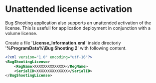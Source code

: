 # Unattended license activation

Bug Shooting application also supports an unattended activation of the license. This is usefull for application deployment in conjunction with a volume license.

Create a file '**License_Information.xml**' inside directoriy '**%ProgramData%\Bug Shooting 2**' with following content.

```xml
<?xml version="1.0" encoding="utf-16"?>
<BugShootingLicense>
	<RegName>XXXXXXXXXXXXXX</RegName>
	<SerialID>XXXXXXXXXXXXXX</SerialID>
</BugShootingLicense>
```
